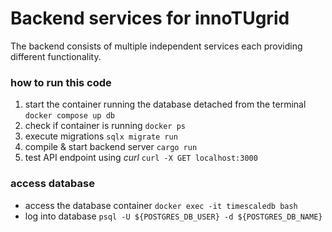 # Backend services for innoTUgrid

The backend consists of multiple independent services each providing different functionality.

### how to run this code
1. start the container running the database detached from the terminal
`docker compose up db`
2. check if container is running
`docker ps`
3. execute migrations
`sqlx migrate run`
4. compile & start backend server
`cargo run`
5. test API endpoint using *curl*
`curl -X GET localhost:3000`

### access database
- access the database container
`docker exec -it timescaledb bash`
- log into database
`psql -U ${POSTGRES_DB_USER} -d ${POSTGRES_DB_NAME}`